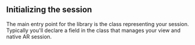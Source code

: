 ## Initializing the session

The main entry point for the library is the class representing your session. Typically you'll declare a field in the class that manages your view and native AR session.
